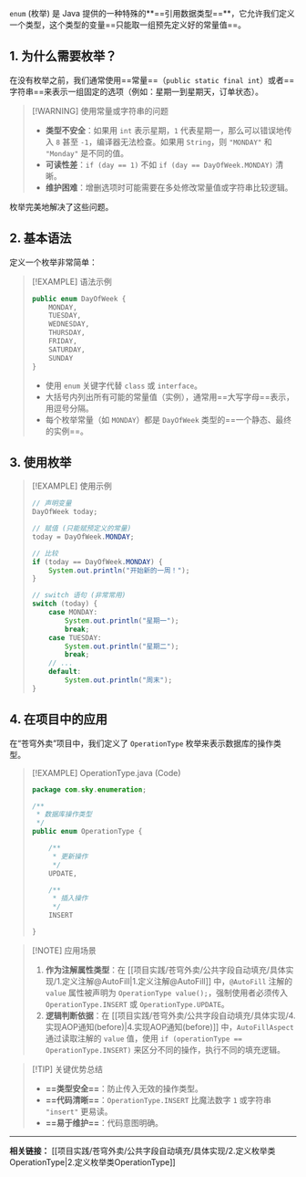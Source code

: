 `enum` (枚举) 是 Java 提供的一种特殊的**==引用数据类型==**，它允许我们定义一个类型，这个类型的变量==只能取一组预先定义好的常量值==。

## 1. 为什么需要枚举？

在没有枚举之前，我们通常使用==常量==（`public static final int`）或者==字符串==来表示一组固定的选项（例如：星期一到星期天，订单状态）。

> [!WARNING] 使用常量或字符串的问题
> * **类型不安全**：如果用 `int` 表示星期，`1` 代表星期一，那么可以错误地传入 `8` 甚至 `-1`，编译器无法检查。如果用 `String`，则 `"MONDAY"` 和 `"Monday"` 是不同的值。
> * **可读性差**：`if (day == 1)` 不如 `if (day == DayOfWeek.MONDAY)` 清晰。
> * **维护困难**：增删选项时可能需要在多处修改常量值或字符串比较逻辑。

枚举完美地解决了这些问题。

## 2. 基本语法

定义一个枚举非常简单：

> [!EXAMPLE] 语法示例
> ```java
> public enum DayOfWeek {
>     MONDAY,
>     TUESDAY,
>     WEDNESDAY,
>     THURSDAY,
>     FRIDAY,
>     SATURDAY,
>     SUNDAY
> }
> ```
> * 使用 `enum` 关键字代替 `class` 或 `interface`。
> * 大括号内列出所有可能的常量值（实例），通常用==大写字母==表示，用逗号分隔。
> * 每个枚举常量（如 `MONDAY`）都是 `DayOfWeek` 类型的==一个静态、最终的实例==。

## 3. 使用枚举

> [!EXAMPLE] 使用示例
> ```java
> // 声明变量
> DayOfWeek today;
>
> // 赋值 (只能赋预定义的常量)
> today = DayOfWeek.MONDAY;
>
> // 比较
> if (today == DayOfWeek.MONDAY) {
>     System.out.println("开始新的一周！");
> }
>
> // switch 语句 (非常常用)
> switch (today) {
>     case MONDAY:
>         System.out.println("星期一");
>         break;
>     case TUESDAY:
>         System.out.println("星期二");
>         break;
>     // ...
>     default:
>         System.out.println("周末");
> }
> ```

## 4. 在项目中的应用

在“苍穹外卖”项目中，我们定义了 `OperationType` 枚举来表示数据库的操作类型。

> [!EXAMPLE] OperationType.java (Code)
> ```java
> package com.sky.enumeration;
>
> /**
>  * 数据库操作类型
>  */
> public enum OperationType {
>
>     /**
>      * 更新操作
>      */
>     UPDATE,
>
>     /**
>      * 插入操作
>      */
>     INSERT
>
> }
> ```
>

> [!NOTE] 应用场景
> 1.  **作为注解属性类型**：在 [[项目实践/苍穹外卖/公共字段自动填充/具体实现/1.定义注解@AutoFill|1.定义注解@AutoFill]] 中，`@AutoFill` 注解的 `value` 属性被声明为 `OperationType value();`，强制使用者必须传入 `OperationType.INSERT` 或 `OperationType.UPDATE`。
> 2.  **逻辑判断依据**：在 [[项目实践/苍穹外卖/公共字段自动填充/具体实现/4.实现AOP通知(before)|4.实现AOP通知(before)]] 中，`AutoFillAspect` 通过读取注解的 `value` 值，使用 `if (operationType == OperationType.INSERT)` 来区分不同的操作，执行不同的填充逻辑。

> [!TIP] 关键优势总结
> * **==类型安全==**：防止传入无效的操作类型。
> * **==代码清晰==**：`OperationType.INSERT` 比魔法数字 `1` 或字符串 `"insert"` 更易读。
> * **==易于维护==**：代码意图明确。

---
**相关链接：**
[[项目实践/苍穹外卖/公共字段自动填充/具体实现/2.定义枚举类OperationType|2.定义枚举类OperationType]]
